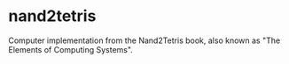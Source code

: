 # nand2tetris
Computer implementation from the Nand2Tetris book, also known as "The Elements of Computing Systems". 
